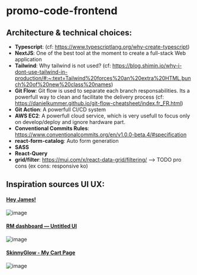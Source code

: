 # promo-code-frontend

## Architecture & technical choices:
- **Typescript**: (cf: https://www.typescriptlang.org/why-create-typescript)
- **NextJS**: One of the best tool at the moment to create a full-stack Web application
- **Tailwind**: Why tailwind is not used? (cf: https://blog.shimin.io/why-i-dont-use-tailwind-in-production/#:~:text=Tailwind%20forces%20an%20extra%20HTML,bunch%20of%20new%20class%20names)
- **Git Flow**: Git flow is used to separate each branch responsabilities. Its a powerfull way to clean and facilitate the delivery process (cf: https://danielkummer.github.io/git-flow-cheatsheet/index.fr_FR.html)
- **Git Action**: A powerfull CI/CD system
- **AWS EC2**: A powerfull cloud service, which is very usefull to focus only on develop/deploy and ignore hardware part.
- **Conventional Commits Rules**: https://www.conventionalcommits.org/en/v1.0.0-beta.4/#specification
- **react-form-catalog**: Auto form generation
- **SASS**
- **React-Query**
- **grid/filter**: https://mui.com/x/react-data-grid/filtering/ --> TODO pro cons (ex cons: responsive ko)

## Inspiration sources UI UX:

#### [Hey James!](https://dribbble.com/shots/14677586-CouponsCoupons)
![image](https://cdn.dribbble.com/users/251359/screenshots/14677586/media/b56bdb130fa0dbcc8d81ba8506ad3730.png)

#### [RM dashboard — Untitled UI](https://dribbble.com/shots/18567097-CRM-dashboard-Untitled-UI)

![image](https://cdn.dribbble.com/userupload/2960625/file/original-42deb2e9bedff93d05e2cbf08000afa3.jpg?compress=1&resize=752x)

#### [SkinnyGlow - My Cart Page](https://dribbble.com/shots/20991067-SkinnyGlow-My-Cart-Page)
![image](https://cdn.dribbble.com/userupload/5552497/file/original-5c31202465023edb5fda3fa9e9b7160f.png?compress=1&resize=752x)
